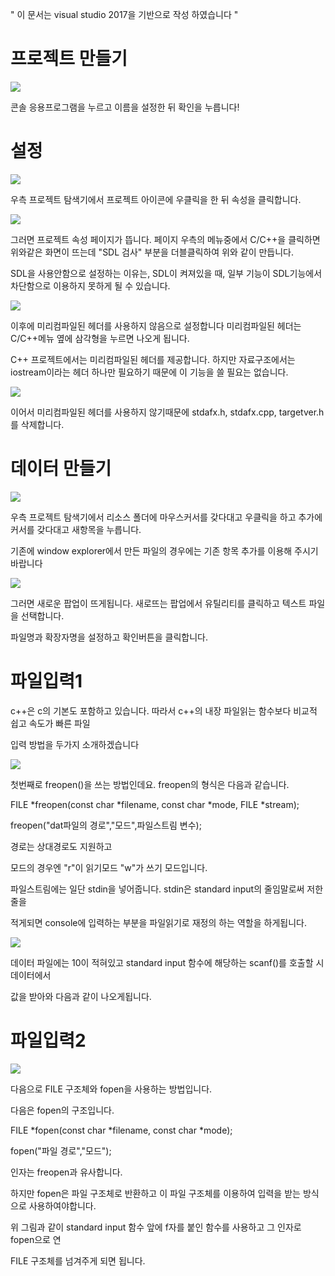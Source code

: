 
" 이 문서는 visual studio 2017을 기반으로 작성 하였습니다 "

# 프로젝트 만들기

![](https://github.com/zaeval/data-structure-example/blob/master/help%20guide/%EC%84%A4%EC%B9%981.png)

콘솔 응용프로그램을 누르고 이름을 설정한 뒤 확인을 누릅니다!

# 설정

![](https://github.com/zaeval/data-structure-example/blob/master/help%20guide/설정1.png)

우측 프로젝트 탐색기에서 프로젝트 아이콘에 우클릭을 한 뒤 속성을 클릭합니다.

![](https://github.com/zaeval/data-structure-example/blob/master/help%20guide/설정2.png)

그러면 프로젝트 속성 페이지가 뜹니다. 페이지 우측의 메뉴중에서 C/C++을 클릭하면 위와같은 화면이 뜨는데 "SDL 검사" 부분을 더블클릭하여 위와 같이 만듭니다.

SDL을 사용안함으로 설정하는 이유는, SDL이 켜져있을 때, 일부 기능이 SDL기능에서 차단함으로 이용하지 못하게 될 수 있습니다.

![](https://github.com/zaeval/data-structure-example/blob/master/help%20guide/설정3.png)

이후에 미리컴파일된 헤더를 사용하지 않음으로 설정합니다 미리컴파일된 헤더는 C/C++메뉴 옆에 삼각형을 누르면 나오게 됩니다.

C++ 프로젝트에서는 미리컴파일된 헤더를 제공합니다. 하지만 자료구조에서는 iostream이라는 헤더 하나만 필요하기 때문에 이 기능을 쓸 필요는 없습니다.

![](https://github.com/zaeval/data-structure-example/blob/master/help%20guide/설정4.png)

이어서 미리컴파일된 헤더를 사용하지 않기때문에 stdafx.h, stdafx.cpp, targetver.h를 삭제합니다.

# 데이터 만들기

![](https://github.com/zaeval/data-structure-example/blob/master/help%20guide/데이터파일만들기1.png)

우측 프로젝트 탐색기에서 리소스 폴더에 마우스커서를 갖다대고 우클릭을 하고 추가에 커서를 갖다대고 새항목을 누릅니다.

기존에 window explorer에서 만든 파일의 경우에는 기존 항목 추가를 이용해 주시기 바랍니다

![](https://github.com/zaeval/data-structure-example/blob/master/help%20guide/데이터파일만들기2.png)

그러면 새로운 팝업이 뜨게됩니다. 새로뜨는 팝업에서 유틸리티를 클릭하고 텍스트 파일을 선택합니다.

파일명과 확장자명을 설정하고 확인버튼을 클릭합니다.

# 파일입력1

c++은 c의 기본도 포함하고 있습니다. 따라서 c++의 내장 파일읽는 함수보다 비교적 쉽고 속도가 빠른 파일

입력 방법을 두가지 소개하겠습니다

![](https://github.com/zaeval/data-structure-example/blob/master/help%20guide/파일입력1.png)

첫번째로 freopen()을 쓰는 방법인데요. freopen의 형식은 다음과 같습니다.

FILE *freopen(const char *filename, const char *mode, FILE *stream);

freopen("dat파일의 경로","모드",파일스트림 변수);

경로는 상대경로도 지원하고

모드의 경우엔 "r"이 읽기모드 "w"가 쓰기 모드입니다.

파일스트림에는 일단 stdin을 넣어줍니다. stdin은 standard input의 줄임말로써 저한줄을 

적게되면 console에 입력하는 부분을 파일읽기로 재정의 하는 역할을 하게됩니다.

![](https://github.com/zaeval/data-structure-example/blob/master/help%20guide/파일입력2.png)

데이터 파일에는 10이 적혀있고 standard input 함수에 해당하는 scanf()를 호출할 시 데이터에서

값을 받아와 다음과 같이 나오게됩니다.

# 파일입력2

![](https://github.com/zaeval/data-structure-example/blob/master/help%20guide/파일입력3.png)

다음으로 FILE 구조체와 fopen을 사용하는 방법입니다.

다음은 fopen의 구조입니다.

FILE *fopen(const char *filename, const char *mode);

fopen("파일 경로","모드");

인자는 freopen과 유사합니다.

하지만 fopen은 파일 구조체로 반환하고 이 파일 구조체를 이용하여 입력을 받는 방식으로 사용하여야합니다.

위 그림과 같이 standard input 함수 앞에 f자를 붙인 함수를 사용하고 그 인자로 fopen으로 연

FILE 구조체를 넘겨주게 되면 됩니다.
